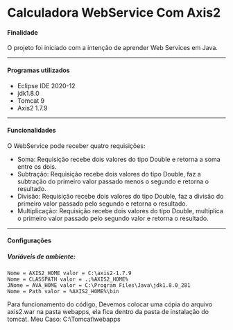 # Calculadora WebService Com Axis2

<h4>Finalidade</h4>

O projeto foi iniciado com a intenção de aprender Web Services em Java.

------------



<h4>Programas utilizados</h4>

- Eclipse IDE 2020-12
- jdk1.8.0
- Tomcat 9
- Axis2 1.7.9

------------


<h4>Funcionalidades</h4>

O WebService pode receber quatro requisições:
- Soma: Requisição recebe dois valores do tipo Double e retorna a soma entre os dois.
- Subtração: Requisição recebe dois valores do tipo Double, faz a subtração do primeiro valor passado menos o segundo e retorna o resultado.
- Divisão: Requisição recebe dois valores do tipo Double, faz a divisão do primeiro valor passado pelo segundo e retorna o resultado.
- Multiplicação: Requisição recebe dois valores do tipo Double, multiplica o primeiro valor passado pelo segundo valor e retorna o resultado.

------------


<h4>Configurações</h4>
<h5>Variáveis de ambiente:</h5>

 `Nome = AXIS2_HOME valor = C:\axis2-1.7.9`<br>
`Nome = CLASSPATH valor = .;%AXIS2_HOME%`<br>
`JNome = AVA_HOME valor = C:\Program Files\Java\jdk1.8.0_281`<br>
`Nome = Path valor = %AXIS2_HOME%\bin`<br>

Para funcionamento do código, Devemos colocar uma cópia do arquivo axis2.war na pasta webapps, ela fica dentro da pasta de instalação do tomcat.
Meu Caso: C:\Tomcat\webapps
